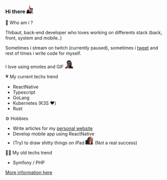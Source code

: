 ### Hi there <img src="https://raw.githubusercontent.com/bt0r/www.btor.fr/master/assets/images/emote/KJ.png" width="25" />
💬 Who am i ?

Thibaut, back-end developer who loves working on differents stack (back, front, system and mobile..)

Sometimes i stream on twitch (currently paused), sometimes i [tweet](https://twitter.com/biiitor) and rest of times i write code for myself.

I love using emotes and GIF <img src="https://raw.githubusercontent.com/bt0r/www.btor.fr/master/assets/images/emote/RS.png" width="25" />

💗 My current techs trend
* ReactNative
* Typescript
* GoLang
* Kubernetes (K3S ❤️) 
* Rust

⚙️ Hobbies

* Write articles for my [personal website](https://btor.fr)
* Develop mobile app using ReactNative
* (Try) to draw shitty things on iPad <img src="https://raw.githubusercontent.com/bt0r/www.btor.fr/master/assets/images/emote/NO.png" width="25" /> (Not a real success)


👋🏻 My old techs trend
* Symfony / PHP 

[More information here](http://btor.fr/qui-suis-je/)
